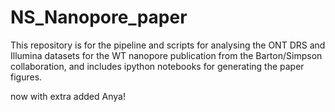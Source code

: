 # NS_Nanopore_paper
This repository is for the pipeline and scripts for analysing the ONT DRS and Illumina datasets 
for the WT nanopore publication from the Barton/Simpson collaboration, and includes ipython notebooks
for generating the paper figures.

now with extra added Anya!

